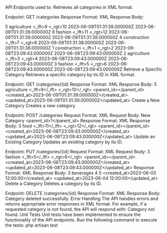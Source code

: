 
API Endpoints used to:
Retrieves all categories in XML format.

Endpoint: GET /categories
Response Format: XML
Response Body:
<?xml version="1.0" encoding="UTF-8"?>
<document>
    <category>
        <id>5</id>
        <name>agriculture</name>
        <_lft>9</_lft>
        <_rgt>10</_rgt>
        <parent_id></parent_id>
        <created_at>2023-06-09T01:31:39.000000Z</created_at>
        <updated_at>2023-06-09T01:31:39.000000Z</updated_at>
        <children/>
    </category>
    <category>
        <id>6</id>
        <name>fashion</name>
        <_lft>11</_lft>
        <_rgt>12</_rgt>
        <parent_id></parent_id>
        <created_at>2023-06-09T01:31:39.000000Z</created_at>
        <updated_at>2023-06-09T01:31:39.000000Z</updated_at>
        <children/>
    </category>
    <category>
        <id>4</id>
        <name>construction</name>
        <_lft>7</_lft>
        <_rgt>8</_rgt>
        <parent_id></parent_id>
        <created_at>2023-06-09T01:31:38.000000Z</created_at>
        <updated_at>2023-06-09T01:31:38.000000Z</updated_at>
        <children/>
    </category>
    <category>
        <id>1</id>
        <name>construction</name>
        <_lft>1</_lft>
        <_rgt>2</_rgt>
        <parent_id></parent_id>
        <created_at>2023-06-08T23:09:43.000000Z</created_at>
        <updated_at>2023-06-08T23:09:43.000000Z</updated_at>
        <children/>
    </category>
    <category>
        <id>2</id>
        <name>agriculture</name>
        <_lft>3</_lft>
        <_rgt>4</_rgt>
        <parent_id></parent_id>
        <created_at>2023-06-08T23:09:43.000000Z</created_at>
        <updated_at>2023-06-08T23:09:43.000000Z</updated_at>
        <children/>
    </category>
    <category>
        <id>3</id>
        <name>fashion</name>
        <_lft>5</_lft>
        <_rgt>6</_rgt>
        <parent_id></parent_id>
        <created_at>2023-06-08T23:09:43.000000Z</created_at>
        <updated_at>2023-06-08T23:09:43.000000Z</updated_at>
        <children/>
    </category>
</document>
Retrieve a Specific Category
Retrieves a specific category by its ID in XML format.

Endpoint: GET /categories/{id}
Response Format: XML
Response Body:
<category>
        <id>5</id>
        <name>agriculture</name>
        <_lft>9</_lft>
        <_rgt>10</_rgt>
        <parent_id></parent_id>
        <created_at>2023-06-09T01:31:39.000000Z</created_at>
        <updated_at>2023-06-09T01:31:39.000000Z</updated_at>
        <children/>
    </category>
Create a New Category
Creates a new category.

Endpoint: POST /categories
Request Format: XML
Request Body:
<category>
  <name>New Category</name>
  <parent_id>1</parent_id>
</category>
Response Format: XML
Response Body:
<category>
        <id>3</id>
        <name>food</name>
        <_lft>11</_lft>
        <_rgt>12</_rgt>
        <parent_id></parent_id>
        <created_at>2023-06-08T23:09:43.000000Z</created_at>
        <updated_at>2023-06-08T23:09:43.000000Z</updated_at>
        <children/>
    </category>
Update an Existing Category
Updates an existing category by its ID.

Endpoint: PUT /categories/{id}
Request Format: XML
Request Body:
<category>
        <id>3</id>
        <name>fashion</name>
        <_lft>5</_lft>
        <_rgt>6</_rgt>
        <parent_id></parent_id>
        <created_at>2023-06-08T23:09:43.000000Z</created_at>
        <updated_at>2023-06-08T23:09:43.000000Z</updated_at>
        <children/>
    </category>
Response Format: XML
Response Body:
<category>
  <id>3</id>
  <name>beverages</name>
  <lft>4</lft>
  <rgt>5</rgt>
  <created_at>2023-06-03 12:00:00</created_at>
  <updated_at>2023-06-04 12:00:00</updated_at>
</category>
Delete a Category
Deletes a category by its ID.

Endpoint: DELETE /categories/{id}
Response Format: XML
Response Body:
<message>Category deleted successfully.</message>
Error Handling
The API handles errors and returns appropriate error responses in XML format. For example, if a requested category is not found, the API will respond with:
<error>Category not found.</error>
Unit Tests
Unit tests have been implemented to ensure the functionality of the API endpoints. Run the following command to execute the tests:
php artisan test
